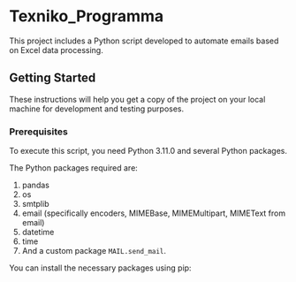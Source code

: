 # Texniko_Programma

This project includes a Python script developed to automate emails based on Excel data processing.

## Getting Started

These instructions will help you get a copy of the project on your local machine for development and testing purposes.

### Prerequisites

To execute this script, you need Python 3.11.0 and several Python packages. 

The Python packages required are:

1. pandas
2. os
3. smtplib
4. email (specifically encoders, MIMEBase, MIMEMultipart, MIMEText from email)
5. datetime
6. time
7. And a custom package `MAIL.send_mail`.

You can install the necessary packages using pip: